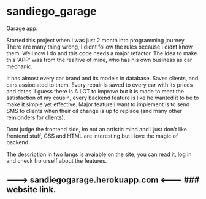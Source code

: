 # sandiego_garage
Garage app.

Started this project when I was just 2 month into programming journey. There are many thing wrong, I didnt follow the rules because I didnt know them.
Well now I do and this code needs a major refactor. The idea to make this 'APP' was from the realtive of mine, who has his own business as car mechanic.

It has almost every car brand and its models in database. Saves clients, and cars assiociated to them. Every repair is saved to every car with its prices and dates.
I guess there is A LOT to improve but it is made to meet the satisfaction of my cousin, every backend feature is like he wanted it to be to make it simple yet effective.
Major feature i want to implement is to send SMS to clients when their oil change is up to replace (and many other remionders for clients).

Dont judge the frontend side, im not an artistic mind and I just don't like frontend stuff, CSS and HTML are interesting but i love the magic of backend.

The description in two langs is avaiable on the site, you can read it, log in and check fro urself about the features.

## --->      sandiegogarage.herokuapp.com      <--- ### website link.
